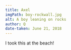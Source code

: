 ```yaml
---
title: Axel     
imgPath: boy-rockwall.jpg
alt: A boy leaning on rocks
author: Q
date-taken: June 21, 2018
---
```

I took this at the beach!
